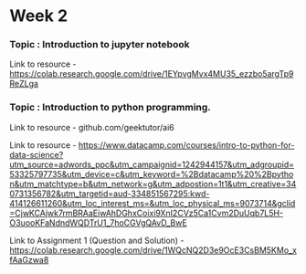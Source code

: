 # Week 2

### Topic : Introduction to jupyter notebook

Link to resource - https://colab.research.google.com/drive/1EYpvgMvx4MU35_ezzbo5argTp9ReZLga


### Topic : Introduction to python programming.

Link to resource - github.com/geektutor/ai6

Link to resource - https://www.datacamp.com/courses/intro-to-python-for-data-science?utm_source=adwords_ppc&utm_campaignid=1242944157&utm_adgroupid=53325797735&utm_device=c&utm_keyword=%2Bdatacamp%20%2Bpython&utm_matchtype=b&utm_network=g&utm_adpostion=1t1&utm_creative=340731356782&utm_targetid=aud-334851567295:kwd-414126611260&utm_loc_interest_ms=&utm_loc_physical_ms=9073714&gclid=CjwKCAjwk7rmBRAaEiwAhDGhxCoixi9XnI2CVz5Ca1Cvm2DuUqb7L5H-O3uooKFaNdndWQDTrU1_7hoCGVgQAvD_BwE

Link to Assignment 1 (Question and Solution) - https://colab.research.google.com/drive/1WQcNQ2D3e9OcE3CsBM5KMo_xfAaGzwa8

